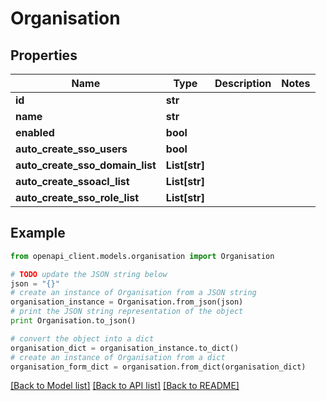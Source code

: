 # Organisation


## Properties
Name | Type | Description | Notes
------------ | ------------- | ------------- | -------------
**id** | **str** |  | 
**name** | **str** |  | 
**enabled** | **bool** |  | 
**auto_create_sso_users** | **bool** |  | 
**auto_create_sso_domain_list** | **List[str]** |  | 
**auto_create_ssoacl_list** | **List[str]** |  | 
**auto_create_sso_role_list** | **List[str]** |  | 

## Example

```python
from openapi_client.models.organisation import Organisation

# TODO update the JSON string below
json = "{}"
# create an instance of Organisation from a JSON string
organisation_instance = Organisation.from_json(json)
# print the JSON string representation of the object
print Organisation.to_json()

# convert the object into a dict
organisation_dict = organisation_instance.to_dict()
# create an instance of Organisation from a dict
organisation_form_dict = organisation.from_dict(organisation_dict)
```
[[Back to Model list]](../README.md#documentation-for-models) [[Back to API list]](../README.md#documentation-for-api-endpoints) [[Back to README]](../README.md)


